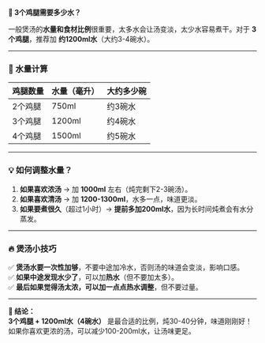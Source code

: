 **📌 3个鸡腿需要多少水？**  

一般煲汤的**水量和食材比例**很重要，太多水会让汤变淡，太少水容易煮干。对于 **3个鸡腿**，推荐加 **约1200ml水**（大约3-4碗水）。

---

### **📏 水量计算**
| 鸡腿数量 | 水量（毫升） | 大约多少碗 |
|----------|-------------|------------|
| 2个鸡腿 | 750ml | 约3碗水 |
| 3个鸡腿 | 1200ml | 约4碗水 |
| 4个鸡腿 | 1500ml | 约5碗水 |

---

### **💡 如何调整水量？**
1. **如果喜欢浓汤** → 加 **1000ml** 左右（炖完剩下2-3碗汤）。  
2. **如果喜欢清汤** → 加 **1200-1300ml**，水多一点，味道更淡。  
3. **如果要煮很久**（超过1小时）→ **提前多加200ml水**，因为长时间炖煮会有水分蒸发。

---

### **🔥 煲汤小技巧**
✅ **煲汤水要一次性加够**，不要中途加冷水，否则汤的味道会变淡，影响口感。  
✅ **如果中途发现水少了**，可以加**热水**（但不要加太多）。  
✅ **最后如果觉得汤太浓，可以加一点点热水调整**，但不要过量。

---

**📌 结论：**  
**3个鸡腿 + 1200ml水（4碗水）** 是最合适的比例，炖30-40分钟，味道刚刚好！  
如果你喜欢更浓的汤，可以减少100-200ml水，让汤味更足。